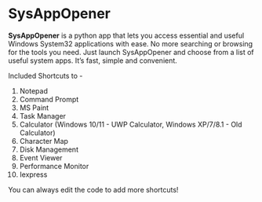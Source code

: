 # SysAppOpener
**SysAppOpener** is a python app that lets you access essential and useful Windows System32 applications with ease. No more searching or browsing for the tools you need. Just launch SysAppOpener and choose from a list of useful system apps. It’s fast, simple and convenient.

Included Shortcuts to - 
1. Notepad
2. Command Prompt
3. MS Paint
4. Task Manager
5. Calculator (Windows 10/11 - UWP Calculator, Windows XP/7/8.1 - Old Calculator)
6. Character Map
7. Disk Management
8. Event Viewer
9. Performance Monitor
10. Iexpress

You can always edit the code to add more shortcuts!
